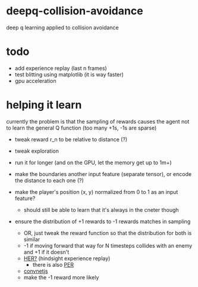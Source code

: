 # deepq-collision-avoidance
deep q learning applied to collision avoidance

# todo

- add experience replay (last n frames)
- test blitting using matplotlib (it is way faster)
- gpu acceleration

# helping it learn

currently the problem is that the sampling of rewards causes the agent not to learn the general Q function (too many +1s, -1s are sparse)

- tweak reward r_n to be relative to distance (?)
- tweak exploration
- run it for longer (and on the GPU, let the memory get up to 1m+)
- make the boundaries another input feature (separate tensor), or encode the distance to each one (?)
- make the player's position (x, y) normalized from 0 to 1 as an input feature?
    - should still be able to learn that it's always in the cneter though
    
- ensure the distribution of +1 rewards to -1 rewards matches in sampling
    - OR, just tweak the reward function so that the distribution for both is similar
    - -1 if moving forward that way for N timesteps collides with an enemy and +1 if it doesn't
    - [HER?](https://becominghuman.ai/learning-from-mistakes-with-hindsight-experience-replay-547fce2b3305_) (hindsight experience replay)
        - there is also [PER](https://medium.freecodecamp.org/improvements-in-deep-q-learning-dueling-double-dqn-prioritized-experience-replay-and-fixed-58b130cc5682)
    - [convnetjs](https://cs.stanford.edu/people/karpathy/convnetjs/demo/rldemo.html)
    - make the -1 reward more likely